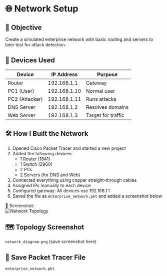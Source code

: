 # 🌐 Network Setup

## 🎯 Objective
Create a simulated enterprise network with basic routing and servers to later test for attack detection.

## 🧱 Devices Used

| Device         | IP Address     | Purpose         |
|----------------|----------------|-----------------|
| Router         | 192.168.1.1     | Gateway          |
| PC1 (User)     | 192.168.1.10    | Normal user      |
| PC2 (Attacker) | 192.168.1.11    | Runs attacks     |
| DNS Server     | 192.168.1.2     | Resolves domains |
| Web Server     | 192.168.1.3     | Target for traffic|


## 🛠️ How I Built the Network

1. Opened Cisco Packet Tracer and started a new project
2. Added the following devices:
   - 1 Router (1841)
   - 1 Switch (2960)
   - 2 PCs
   - 2 Servers (for DNS and Web)
3. Connected everything using copper straight-through cables
4. Assigned IPs manually to each device
5. Configured gateway: All devices use 192.168.1.1
6. Saved the file as `enterprise_network.pkt` and added a screenshot below

📸 Screenshot:  
![Network Topology](network_diagram.png)


## 🗺️ Topology Screenshot
`network_diagram.png` (save screenshot here)

## 📂 Save Packet Tracer File
`enterprise_network.pkt`
